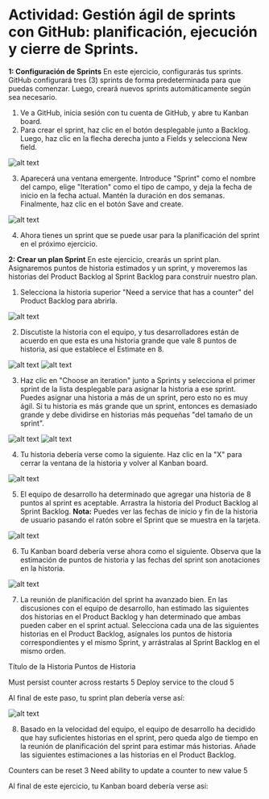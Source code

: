 # Actividad: Gestión ágil de sprints con GitHub: planificación, ejecución y cierre de Sprints.

**1: Configuración de Sprints**
En este ejercicio, configurarás tus sprints. GitHub configurará tres (3) sprints de forma predeterminada para que puedas comenzar. Luego, creará nuevos sprints automáticamente según sea necesario.

1. Ve a GitHub, inicia sesión con tu cuenta de GitHub, y abre tu Kanban board.
2. Para crear el sprint, haz clic en el botón desplegable junto a Backlog. Luego, haz clic en la flecha derecha junto a Fields y selecciona New field.

![alt text](imagenes/image.png)

3. Aparecerá una ventana emergente. Introduce "Sprint" como el nombre del campo, elige "Iteration" como el tipo de campo, y deja la fecha de inicio en la fecha actual. Mantén la duración en dos semanas. Finalmente, haz clic en el botón Save and create.

![alt text](imagenes/image-1.png)

4. Ahora tienes un sprint que se puede usar para la planificación del sprint en el próximo ejercicio.

**2: Crear un plan Sprint**
En este ejercicio, crearás un sprint plan. Asignaremos puntos de historia estimados y un sprint, y moveremos las historias del Product Backlog al Sprint Backlog para construir nuestro plan.

1. Selecciona la historia superior "Need a service that has a counter" del Product Backlog para abrirla.

![alt text](imagenes/image-2.png)

2. Discutiste la historia con el equipo, y tus desarrolladores están de acuerdo en que esta es una historia grande que vale 8 puntos de historia, así que establece el Estimate en 8.

![alt text](imagenes/image-3.png)
![alt text](imagenes/image-4.png)

3. Haz clic en "Choose an iteration" junto a Sprints y selecciona el primer sprint de la lista desplegable para asignar la historia a ese sprint. Puedes asignar una historia a más de un sprint, pero esto no es muy ágil. Si tu historia es más grande que un sprint, entonces es demasiado grande y debe dividirse en historias más pequeñas "del tamaño de un sprint".

![alt text](imagenes/image-5.png)
![alt text](imagenes/image-6.png)

4. Tu historia debería verse como la siguiente. Haz clic en la "X" para cerrar la ventana de la historia y volver al Kanban board.

![alt text](imagenes/image-7.png)

5. El equipo de desarrollo ha determinado que agregar una historia de 8 puntos al sprint es aceptable. Arrastra la historia del Product Backlog al Sprint Backlog.
**Nota:** Puedes ver las fechas de inicio y fin de la historia de usuario pasando el ratón sobre el Sprint que se muestra en la tarjeta.

![alt text](imagenes/image-8.png)

6. Tu Kanban board debería verse ahora como el siguiente. Observa que la estimación de puntos de historia y las fechas del sprint son anotaciones en la historia.

![alt text](imagenes/image-9.png)

7. La reunión de planificación del sprint ha avanzado bien. En las discusiones con el equipo de desarrollo, han estimado las siguientes dos historias en el Product Backlog y han determinado que ambas pueden caber en el sprint actual. Selecciona cada una de las siguientes historias en el Product Backlog, asígnales los puntos de historia correspondientes y el mismo Sprint, y arrástralas al Sprint Backlog en el mismo orden.

Título de la Historia Puntos de Historia

 Must persist counter across restarts 5
 Deploy service to the cloud 5

Al final de este paso, tu sprint plan debería verse así:

![alt text](imagenes/image-10.png)

8. Basado en la velocidad del equipo, el equipo de desarrollo ha decidido que hay suficientes
historias en el sprint, pero queda algo de tiempo en la reunión de planificación del sprint
para estimar más historias. Añade las siguientes estimaciones a las historias en el Product
Backlog.

Counters can be reset 3
Need ability to update a counter to new value 5

Al final de este ejercicio, tu Kanban board debería verse así:


